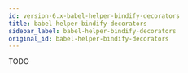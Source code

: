 ```yaml
---
id: version-6.x-babel-helper-bindify-decorators
title: babel-helper-bindify-decorators
sidebar_label: babel-helper-bindify-decorators
original_id: babel-helper-bindify-decorators
---
```


TODO

